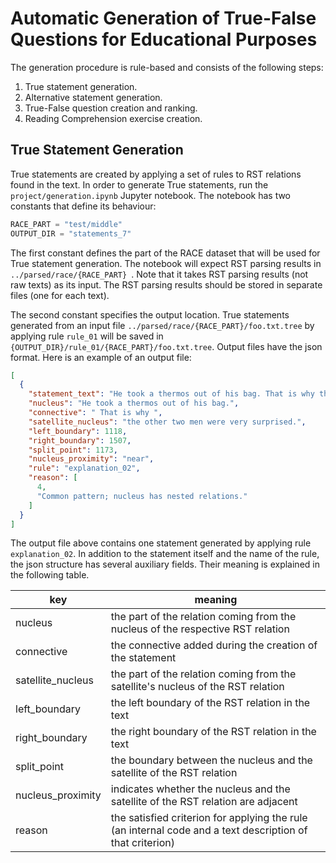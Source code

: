 # Automatic Generation of True-False Questions for Educational Purposes

The generation procedure is rule-based and consists of the following steps:

1. True statement generation.
2. Alternative statement generation.
3. True-False question creation and ranking.
4. Reading Comprehension exercise creation.

## True Statement Generation

True statements are created by applying a set of rules to RST relations found in the text. In order to generate True statements, run the `project/generation.ipynb` Jupyter notebook. The notebook has two constants that define its behaviour:

```python
RACE_PART = "test/middle"
OUTPUT_DIR = "statements_7"
```

The first constant defines the part of the RACE dataset that will be used for True statement generation. The notebook will expect RST parsing results in `../parsed/race/{RACE_PART} `. Note that it takes RST parsing results (not raw texts) as its input. The RST parsing results should be stored in separate files (one for each text).

The second constant specifies the output location. True statements generated from an input file `../parsed/race/{RACE_PART}/foo.txt.tree` by applying rule `rule_01` will be saved in `{OUTPUT_DIR}/rule_01/{RACE_PART}/foo.txt.tree`. Output files have the json format. Here is an example of an output file:

```json
[
  {
    "statement_text": "He took a thermos out of his bag. That is why the other two men were very surprised.",
    "nucleus": "He took a thermos out of his bag.",
    "connective": " That is why ",
    "satellite_nucleus": "the other two men were very surprised.",
    "left_boundary": 1118,
    "right_boundary": 1507,
    "split_point": 1173,
    "nucleus_proximity": "near",
    "rule": "explanation_02",
    "reason": [
      4,
      "Common pattern; nucleus has nested relations."
    ]
  }
]
```

The output file above contains one statement generated by applying rule `explanation_02`. In addition to the statement itself and the name of the rule, the json structure has several auxiliary fields. Their meaning is explained in the following table.

| key               | meaning                                                      |
| ----------------- | ------------------------------------------------------------ |
| nucleus           | the part of the relation coming from the nucleus of the respective RST relation |
| connective        | the connective added during the creation of the statement    |
| satellite_nucleus | the part of the relation coming from the satellite's nucleus of the RST relation |
| left_boundary     | the left boundary of the RST relation in the text            |
| right_boundary    | the right boundary of the RST relation in the text           |
| split_point       | the boundary between the nucleus and the satellite of the RST relation |
| nucleus_proximity | indicates whether the nucleus and the satellite of the RST relation are adjacent |
| reason            | the satisfied criterion for applying the rule (an internal code and a text description of that criterion) |

